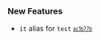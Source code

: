 ### New Features

- `it` alias for `test` <sub><sup>[ac1b77b](https://github.com/conventional-changelog/conventional-changelog/commit/ac1b77b55e5664cf695b78d9d2b9a4cf8f78b186)</sup></sub>